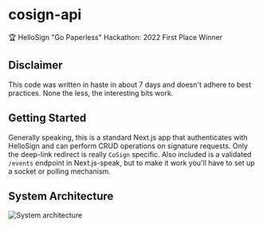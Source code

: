 # cosign-api

🏆 HelloSign "Go Paperless" Hackathon: 2022 First Place Winner

## Disclaimer

This code was written in haste in about 7 days and doesn't adhere to best practices. None the less, the interesting bits work.

## Getting Started

Generally speaking, this is a standard Next.js app that authenticates with HelloSign and can perform CRUD operations on signature requests. Only the deep-link redirect is really `CoSign` specific. Also included is a validated `/events` endpoint in Next.js-speak, but to make it work you'll have to set up a socket or polling mechanism.

## System Architecture

![System architecture](./design.png)

